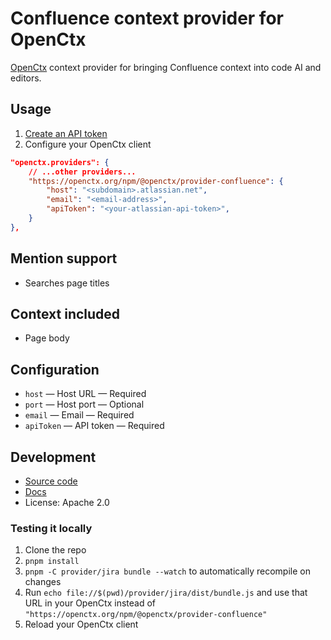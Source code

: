 # Confluence context provider for OpenCtx

[OpenCtx](https://openctx.org) context provider for bringing Confluence context into code AI and editors.

## Usage

1. [Create an API token](https://id.atlassian.com/manage-profile/security/api-tokens)
2. Configure your OpenCtx client

```json
"openctx.providers": {
    // ...other providers...
    "https://openctx.org/npm/@openctx/provider-confluence": {
        "host": "<subdomain>.atlassian.net",
        "email": "<email-address>",
        "apiToken": "<your-atlassian-api-token>",
    }
},
```

## Mention support

- Searches page titles

## Context included

- Page body

## Configuration

- `host` — Host URL — Required
- `port` — Host port — Optional
- `email` — Email — Required
- `apiToken` — API token — Required

## Development

- [Source code](https://sourcegraph.com/github.com/sourcegraph/openctx/-/tree/provider/confluence)
- [Docs](https://openctx.org/docs/providers/confluence)
- License: Apache 2.0

### Testing it locally

1. Clone the repo
1. `pnpm install`
1. `pnpm -C provider/jira bundle --watch` to automatically recompile on changes
1. Run `echo file://$(pwd)/provider/jira/dist/bundle.js` and use that URL in your OpenCtx instead of `"https://openctx.org/npm/@openctx/provider-confluence"`
1. Reload your OpenCtx client